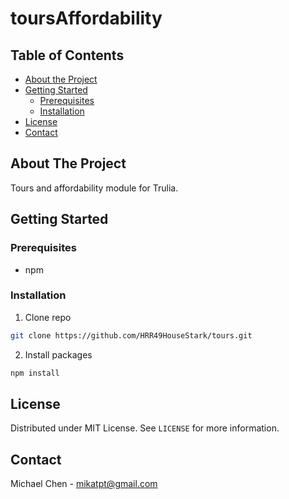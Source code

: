 # toursAffordability

## Table of Contents

* [About the Project](#about-the-project)
* [Getting Started](#getting-started)
  * [Prerequisites](#prerequisites)
  * [Installation](#installation)
* [License](#license)
* [Contact](#contact)

## About The Project
Tours and affordability module for Trulia.

## Getting Started

### Prerequisites
* npm

### Installation
1. Clone repo
```sh
git clone https://github.com/HRR49HouseStark/tours.git
```

2. Install packages
```sh
npm install
```

## License

Distributed under MIT License. See `LICENSE` for more information.

## Contact
Michael Chen - mikatpt@gmail.com